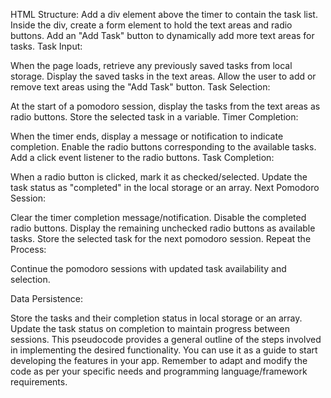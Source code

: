 <!-- Create the basic timer -->


HTML Structure:
Add a div element above the timer to contain the task list.
Inside the div, create a form element to hold the text areas and radio buttons.
Add an "Add Task" button to dynamically add more text areas for tasks.
Task Input:

When the page loads, retrieve any previously saved tasks from local storage.
Display the saved tasks in the text areas.
Allow the user to add or remove text areas using the "Add Task" button.
Task Selection:

At the start of a pomodoro session, display the tasks from the text areas as radio buttons.
Store the selected task in a variable.
Timer Completion:

When the timer ends, display a message or notification to indicate completion.
Enable the radio buttons corresponding to the available tasks.
Add a click event listener to the radio buttons.
Task Completion:

When a radio button is clicked, mark it as checked/selected.
Update the task status as "completed" in the local storage or an array.
Next Pomodoro Session:

Clear the timer completion message/notification.
Disable the completed radio buttons.
Display the remaining unchecked radio buttons as available tasks.
Store the selected task for the next pomodoro session.
Repeat the Process:

Continue the pomodoro sessions with updated task availability and selection.


Data Persistence:

Store the tasks and their completion status in local storage or an array.
Update the task status on completion to maintain progress between sessions.
This pseudocode provides a general outline of the steps involved in implementing the desired functionality. You can use it as a guide to start developing the features in your app. Remember to adapt and modify the code as per your specific needs and programming language/framework requirements.



